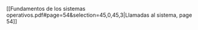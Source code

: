 [[Fundamentos de los sistemas operativos.pdf#page=54&selection=45,0,45,3|Llamadas al sistema, page 54]]
